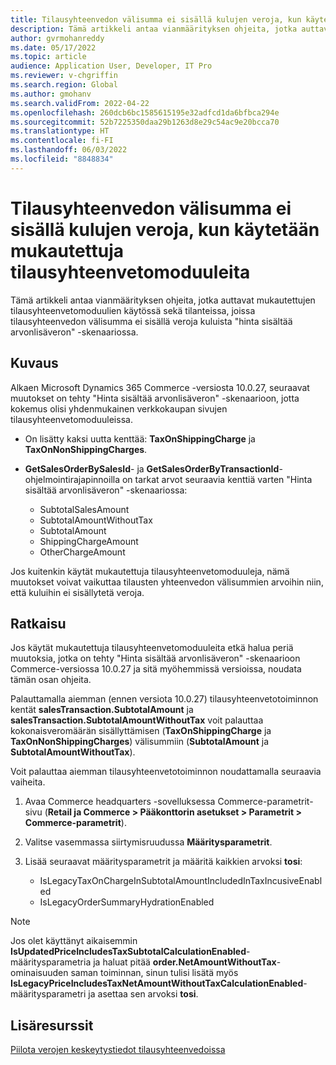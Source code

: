 ```yaml
---
title: Tilausyhteenvedon välisumma ei sisällä kulujen veroja, kun käytetään mukautettuja tilausyhteenvetomoduuleita
description: Tämä artikkeli antaa vianmäärityksen ohjeita, jotka auttavat mukautettujen tilausyhteenvetomoduulien käytössä sekä tilanteissa, joissa tilausyhteenvedon välisumma ei sisällä veroja kuluista "hinta sisältää arvonlisäveron" -skenaariossa.
author: gvrmohanreddy
ms.date: 05/17/2022
ms.topic: article
audience: Application User, Developer, IT Pro
ms.reviewer: v-chgriffin
ms.search.region: Global
ms.author: gmohanv
ms.search.validFrom: 2022-04-22
ms.openlocfilehash: 260dcb6bc1585615195e32adfcd1da6bfbca294e
ms.sourcegitcommit: 52b7225350daa29b1263d8e29c54ac9e20bcca70
ms.translationtype: HT
ms.contentlocale: fi-FI
ms.lasthandoff: 06/03/2022
ms.locfileid: "8848834"
---
```

# <a name="order-summary-subtotal-doesnt-include-taxes-on-charges-when-using-customized-order-summary-modules"></a>Tilausyhteenvedon välisumma ei sisällä kulujen veroja, kun käytetään mukautettuja tilausyhteenvetomoduuleita

Tämä artikkeli antaa vianmäärityksen ohjeita, jotka auttavat mukautettujen tilausyhteenvetomoduulien käytössä sekä tilanteissa, joissa tilausyhteenvedon välisumma ei sisällä veroja kuluista "hinta sisältää arvonlisäveron" -skenaariossa.

## <a name="description"></a>Kuvaus

Alkaen Microsoft Dynamics 365 Commerce -versiosta 10.0.27, seuraavat muutokset on tehty "Hinta sisältää arvonlisäveron" -skenaarioon, jotta kokemus olisi yhdenmukainen verkkokaupan sivujen tilausyhteenvetomoduuleissa.

- On lisätty kaksi uutta kenttää: **TaxOnShippingCharge** ja **TaxOnNonShippingCharges**.
- **GetSalesOrderBySalesId**- ja **GetSalesOrderByTransactionId**-ohjelmointirajapinnoilla on tarkat arvot seuraavia kenttiä varten "Hinta sisältää arvonlisäveron" -skenaariossa:

    - SubtotalSalesAmount
    - SubtotalAmountWithoutTax
    - SubtotalAmount
    - ShippingChargeAmount
    - OtherChargeAmount

Jos kuitenkin käytät mukautettuja tilausyhteenvetomoduuleja, nämä muutokset voivat vaikuttaa tilausten yhteenvedon välisummien arvoihin niin, että kuluihin ei sisällytetä veroja.

## <a name="resolution"></a>Ratkaisu

Jos käytät mukautettuja tilausyhteenvetomoduuleita etkä halua periä muutoksia, jotka on tehty "Hinta sisältää arvonlisäveron" -skenaarioon Commerce-versiossa 10.0.27 ja sitä myöhemmissä versioissa, noudata tämän osan ohjeita.

Palauttamalla aiemman (ennen versiota 10.0.27) tilausyhteenvetotoiminnon kentät **salesTransaction.SubtotalAmount** ja **salesTransaction.SubtotalAmountWithoutTax** voit palauttaa kokonaisveromäärän sisällyttämisen (**TaxOnShippingCharge** ja **TaxOnNonShippingCharges**) välisummiin (**SubtotalAmount** ja **SubtotalAmountWithoutTax**).

Voit palauttaa aiemman tilausyhteenvetotoiminnon noudattamalla seuraavia vaiheita.

1. Avaa Commerce headquarters -sovelluksessa Commerce-parametrit-sivu (**Retail ja Commerce \> Pääkonttorin asetukset \> Parametrit \> Commerce-parametrit**).
1. Valitse vasemmassa siirtymisruudussa **Määritysparametrit**.
1. Lisää seuraavat määritysparametrit ja määritä kaikkien arvoksi **tosi**:

    - IsLegacyTaxOnChargeInSubtotalAmountIncludedInTaxIncusiveEnabled
    - IsLegacyOrderSummaryHydrationEnabled

> [!NOTE]
> Jos olet käyttänyt aikaisemmin **IsUpdatedPriceIncludesTaxSubtotalCalculationEnabled**-määritysparametria ja haluat pitää **order.NetAmountWithoutTax**-ominaisuuden saman toiminnan, sinun tulisi lisätä myös **IsLegacyPriceIncludesTaxNetAmountWithoutTaxCalculationEnabled**-määritysparametri ja asettaa sen arvoksi **tosi**.

## <a name="additional-resources"></a>Lisäresurssit

[Piilota verojen keskeytystiedot tilausyhteenvedoissa](../hide-taxes-breakup.md)
